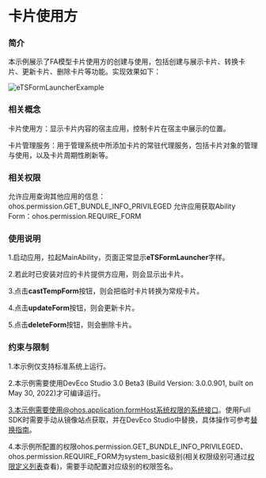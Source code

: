 # 卡片使用方

### 简介

本示例展示了FA模型卡片使用方的创建与使用，包括创建与展示卡片、转换卡片、更新卡片、删除卡片等功能。实现效果如下：

<img src="./screenshots/eTSFormLauncherExample.png" alt="eTSFormLauncherExample"/>

### 相关概念

卡片使用方：显示卡片内容的宿主应用，控制卡片在宿主中展示的位置。

卡片管理服务：用于管理系统中所添加卡片的常驻代理服务，包括卡片对象的管理与使用，以及卡片周期性刷新等。

### 相关权限

允许应用查询其他应用的信息：ohos.permission.GET_BUNDLE_INFO_PRIVILEGED
允许应用获取Ability Form：ohos.permission.REQUIRE_FORM

### 使用说明

1.启动应用，拉起MainAbility，页面正常显示**eTSFormLauncher**字样。

2.若此时已安装对应的卡片提供方应用，则会显示出卡片。

3.点击**castTempForm**按钮，则会把临时卡片转换为常规卡片。

4.点击**updateForm**按钮，则会更新卡片。

5.点击**deleteForm**按钮，则会删除卡片。

### 约束与限制

1.本示例仅支持标准系统上运行。

2.本示例需要使用DevEco Studio 3.0 Beta3 (Build Version: 3.0.0.901, built on May 30, 2022)才可编译运行。

3.本示例需要使用@ohos.application.formHost系统权限的系统接口。使用Full SDK时需要手动从镜像站点获取，并在DevEco Studio中替换，具体操作可参考[替换指南](https://gitee.com/openharmony/docs/blob/master/zh-cn/application-dev/quick-start/full-sdk-switch-guide.md)。

4.本示例所配置的权限ohos.permission.GET_BUNDLE_INFO_PRIVILEGED、ohos.permission.REQUIRE_FORM为system_basic级别(相关权限级别可通过[权限定义列表](https://gitee.com/openharmony/docs/blob/master/zh-cn/application-dev/security/permission-list.md)查看)，需要手动配置对应级别的权限签名。